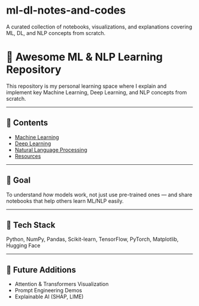 # ml-dl-notes-and-codes
A curated collection of notebooks, visualizations, and explanations covering ML, DL, and NLP concepts from scratch.

# 🌟 Awesome ML & NLP Learning Repository

This repository is my personal learning space where I explain and implement key Machine Learning, Deep Learning, and NLP concepts from scratch.

---

## 📘 Contents
- [Machine Learning](./Machine-Learning/)
- [Deep Learning](./Deep-Learning/)
- [Natural Language Processing](./NLP/)
- [Resources](./resources/)

---

## 🚀 Goal
To understand *how* models work, not just use pre-trained ones — and share notebooks that help others learn ML/NLP easily.

---

## 🧠 Tech Stack
Python, NumPy, Pandas, Scikit-learn, TensorFlow, PyTorch, Matplotlib, Hugging Face

---

## 🧩 Future Additions
- Attention & Transformers Visualization
- Prompt Engineering Demos
- Explainable AI (SHAP, LIME)
